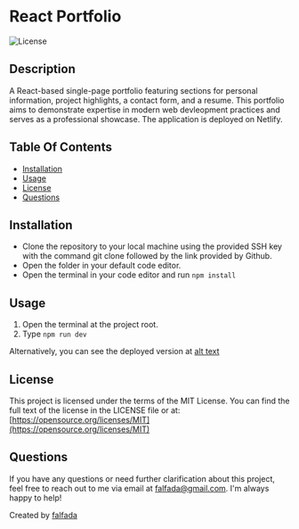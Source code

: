 # React Portfolio
  ![License](https://img.shields.io/badge/License-MIT_License-lightgreen.svg)

## Description
A React-based single-page portfolio featuring sections for personal information, project highlights, a contact form, and a resume. This portfolio aims to demonstrate expertise in modern web devleopment practices and serves as a professional showcase. The application is deployed on Netlify.

## Table Of Contents
- [Installation](#installation)
- [Usage](#usage)
- [License](#license)
- [Questions](#questions)

## Installation
- Clone the repository to your local machine using the provided SSH key with the command git clone followed by the link provided by Github.
- Open the folder in your default code editor. 
- Open the terminal in your code editor and run `npm install`

## Usage
1. Open the terminal at the project root.
2. Type `npm run dev`

Alternatively, you can see the deployed version at [alt text](assets/images/screenshot.png)

## License

This project is licensed under the terms of the MIT License.
You can find the full text of the license in the LICENSE file or at:
[https://opensource.org/licenses/MIT](https://opensource.org/licenses/MIT)

## Questions
If you have any questions or need further clarification about this project, feel free to reach out to me via email at [falfada@gmail.com](mailto:falfada@gmail.com). I'm always happy to help!

Created by [falfada](https://github.com/falfada)
  